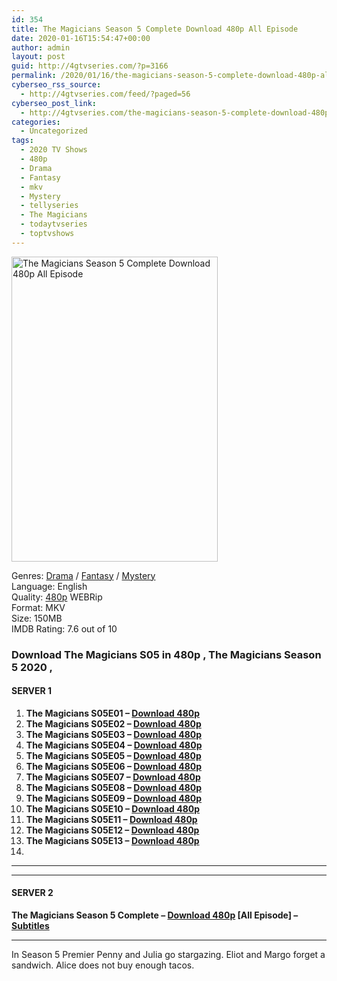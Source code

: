 ```yaml
---
id: 354
title: The Magicians Season 5 Complete Download 480p All Episode
date: 2020-01-16T15:54:47+00:00
author: admin
layout: post
guid: http://4gtvseries.com/?p=3166
permalink: /2020/01/16/the-magicians-season-5-complete-download-480p-all-episode/
cyberseo_rss_source:
  - http://4gtvseries.com/feed/?paged=56
cyberseo_post_link:
  - http://4gtvseries.com/the-magicians-season-5-complete-download-480p-all-episode/
categories:
  - Uncategorized
tags:
  - 2020 TV Shows
  - 480p
  - Drama
  - Fantasy
  - mkv
  - Mystery
  - tellyseries
  - The Magicians
  - todaytvseries
  - toptvshows
---
```

<img loading="lazy" class="aligncenter" src="https://3.bp.blogspot.com/-KoqWihkkRAc/XiB2eCdEOFI/AAAAAAAAA4M/ILfjG1xFMTIiEJZJt0G35FLlE95y_Xk_ACK4BGAYYCw/s1600/The%2BMagicians%2BSeason%2B5.jpg" alt="The Magicians Season 5 Complete Download 480p All Episode" width="330" height="488" />

Genres:&nbsp;<a href="http://4gtvseries.com/tag/drama/" data-wpel-link="internal">Drama</a> / <a href="http://4gtvseries.com/tag/fantasy/" data-wpel-link="internal">Fantasy</a> / <a href="http://4gtvseries.com/tag/mystery/" data-wpel-link="internal">Mystery</a>  
Language: English  
Quality:&nbsp;<a href="http://4gtvseries.com/tag/480p/" data-wpel-link="internal">480p</a> WEBRip  
Format: MKV  
Size: 150MB  
IMDB Rating: 7.6 out of 10

### **Download The Magicians S05 in 480p , The Magicians Season 5 2020 ,&nbsp;**

#### <span><strong>SERVER 1</strong></span>

  1. **The Magicians S05E01 – <a href="http://slink.dl480p.xyz/pzegH3n" data-wpel-link="external" target="_blank" rel="nofollow external noopener noreferrer" class="wpel-icon-left"><i class="wpel-icon fa fa-download" aria-hidden="true"></i>Download 480p</a>**
  2. **The Magicians S05E02 – <a href="http://slink.dl480p.xyz/rmra" data-wpel-link="external" target="_blank" rel="nofollow external noopener noreferrer" class="wpel-icon-left"><i class="wpel-icon fa fa-download" aria-hidden="true"></i>Download 480p</a>**
  3. **The Magicians S05E03 – <a href="http://slink.dl480p.xyz/6WnOX" data-wpel-link="external" target="_blank" rel="nofollow external noopener noreferrer" class="wpel-icon-left"><i class="wpel-icon fa fa-download" aria-hidden="true"></i>Download 480p</a>**
  4. **The Magicians S05E04 – <a href="http://slink.dl480p.xyz/nnJxJ" data-wpel-link="external" target="_blank" rel="nofollow external noopener noreferrer" class="wpel-icon-left"><i class="wpel-icon fa fa-download" aria-hidden="true"></i>Download 480p</a>**
  5. **The Magicians S05E05 – <a href="http://slink.dl480p.xyz/omq7V" data-wpel-link="external" target="_blank" rel="nofollow external noopener noreferrer" class="wpel-icon-left"><i class="wpel-icon fa fa-download" aria-hidden="true"></i>Download 480p</a>**
  6. **The Magicians S05E06 – <a href="http://slink.dl480p.xyz/ddG9Gm" data-wpel-link="external" target="_blank" rel="nofollow external noopener noreferrer" class="wpel-icon-left"><i class="wpel-icon fa fa-download" aria-hidden="true"></i>Download 480p</a>**
  7. **The Magicians S05E07 – <a href="http://slink.dl480p.xyz/KW6Dq" data-wpel-link="external" target="_blank" rel="nofollow external noopener noreferrer" class="wpel-icon-left"><i class="wpel-icon fa fa-download" aria-hidden="true"></i>Download 480p</a>**
  8. **The Magicians S05E08 – <a href="http://slink.dl480p.xyz/zk6U5PV" data-wpel-link="external" target="_blank" rel="nofollow external noopener noreferrer" class="wpel-icon-left"><i class="wpel-icon fa fa-download" aria-hidden="true"></i>Download 480p</a>**
  9. **The Magicians S05E09 – <a href="http://slink.dl480p.xyz/L7T7vxwA" data-wpel-link="external" target="_blank" rel="nofollow external noopener noreferrer" class="wpel-icon-left"><i class="wpel-icon fa fa-download" aria-hidden="true"></i>Download 480p</a>**
 10. **The Magicians S05E10 – <a href="http://slink.dl480p.xyz/44qhHKM" data-wpel-link="external" target="_blank" rel="nofollow external noopener noreferrer" class="wpel-icon-left"><i class="wpel-icon fa fa-download" aria-hidden="true"></i>Download 480p</a>**
 11. **The Magicians S05E11 – <a href="http://slink.dl480p.xyz/NRR0T" data-wpel-link="external" target="_blank" rel="nofollow external noopener noreferrer" class="wpel-icon-left"><i class="wpel-icon fa fa-download" aria-hidden="true"></i>Download 480p</a>**
 12. **The Magicians S05E12 – <a href="http://slink.dl480p.xyz/Bxnbge" data-wpel-link="external" target="_blank" rel="nofollow external noopener noreferrer" class="wpel-icon-left"><i class="wpel-icon fa fa-download" aria-hidden="true"></i>Download 480p</a>**
 13. **The Magicians S05E13 – <a href="http://slink.dl480p.xyz/WmGGlUFu" data-wpel-link="external" target="_blank" rel="nofollow external noopener noreferrer" class="wpel-icon-left"><i class="wpel-icon fa fa-download" aria-hidden="true"></i>Download 480p</a>**
 14. 

* * *

* * *

#### <span><strong>SERVER 2</strong></span>

**The Magicians Season 5 Complete – <a href="http://dl480p.xyz/3422/" data-wpel-link="external" target="_blank" rel="nofollow external noopener noreferrer" class="wpel-icon-left"><i class="wpel-icon fa fa-download" aria-hidden="true"></i>Download 480p</a> [All Episode] – <a href="https://subscene.com/subtitles/the-magicians-fifth-season" data-wpel-link="external" target="_blank" rel="nofollow external noopener noreferrer" class="wpel-icon-left"><i class="wpel-icon fa fa-download" aria-hidden="true"></i>Subtitles</a>**

* * *

In Season 5 Premier Penny and Julia go stargazing. Eliot and Margo forget a sandwich. Alice does not buy enough tacos.

<div align="center">
</div>